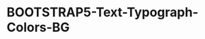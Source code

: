 # BOOTSTRAP5-Text-Typograph-Colors-BG
<!DOCTYPE html>
<html>
  <head>
    <meta charset="UTF-8">
    <title>Children's Storybook</title>
    <meta name="viewport" content="width=device-width, initial-scale=1.0">
    <style>
      body {
        background-image: url("https://i.ytimg.com/vi/YVDo7Dex88w/maxresdefault.jpg");
        background-position: center center;
        background-repeat: no-repeat;
        background-attachment: fixed;
        background-size: cover;
      }

      /* General styles */
      body {
        font-family: Arial, sans-serif;
        font-size: 16px;
        line-height: 1.5;
        color: #333;
        margin: 0;
        padding: 0;
      }

      header {
        background-color: #4CAF50;
        color: #fff;
        padding: 1rem;
        display: flex;
        justify-content: space-between;
        align-items: center;
      }

      nav ul {
        list-style: none;
        margin: 0;
        padding: 0;
        display: flex;
      }

      nav ul li {
        margin-right: 1rem;
      }

      nav ul li a {
        color: #fff;
        text-decoration: none;
        padding: 0.5rem;
        border-radius: 5px;
      }

      nav ul li a:hover {
        background-color: #3e8e41;
      }

      main {
        max-width: 800px;
        margin: 2rem auto;
        padding: 2rem;
        text-align: center;
      }

      footer {
        background-color: #333;
        color: #fff;
        padding: 1rem;
        text-align: center;
      }

      /* Story section styles */
      #story {
        margin: 2rem auto;
        padding: 2rem;
        background-color: #f9f9f9;
        border-radius: 5px;
        box-shadow: 0 2px 5px rgba(0, 0, 0, 0.1);
      }

      #story h2 {
        margin-top: 0;
      }

      #story img {
        max-width: 100%;
        height: auto;
        border-radius: 5px;
        margin-bottom: 1rem;
      }

      .button {
        display: inline-block;
        background-color: #4CAF50;
        color: #fff;
        padding: 0.5rem 1rem;
        border-radius: 5px;
        text-decoration: none;
        margin-top: 2rem;
        transition: background-color 0.3s;
      }

      .button:hover {
        background-color: #3e8e41;
      }
    </style>
  </head>
  <body>
    <header>
      <nav>
        <ul>
          <li><a href="#story">Story</a></li>
        </ul>
      </nav>
    </header>
    <main>
      <h1>Welcome to the Children's Storybook!</h1>
      <p>We should learn to respect others and do not do to them what you don't want them to do on to you.</p>
      <a href="#story" class="button">Start Reading</a>
      <section id="story">
        <h2>SI PAGONG AT SI MATSHING</h2>
        <img src="https://scontent.fmnl17-1.fna.fbcdn.net/v/t1.15752-9/434113466_1100289094538066_8334854108652083657_n.jpg?_nc_cat=100&ccb=1-7&_nc_sid=5f2048&_nc_ohc=4gNzR4I7XGAAX8PFXYO&_nc_ht=scontent.fmnl17-1.fna&oh=03_AdWDcTQozedYTu7cxI-ev9lOW5KOes1V9Pq6reCK4ZS8IA&oe=66350115" alt="INSERT CHARACTER PHOTO">
        <p>One very sunny day, best friends Pagong (turtle) and Matsing (monkey) were walking along a river bank and spotted a floating banana tree in the water.
            “Pagong, look!” exclaimed Matsing, pointing at the tree in the water. “It’s a banana tree!” Pagong looked in the direction and his eyes widened. There, indeed in the water, was a floating banana tree. Matsing was already hurrying across the bank, reaching out to get it. Pagong was delighted; he almost loved bananas as much as Matsing did, so he quickly waddled next to Matsing and helped haul the banana tree out. “Thanks for helping me, Pagong. Can you help me carry it to my home, too?” asked Matsing, his hungry eyes taking in the prize of their hard work, admiring it.
            Pagong was confused. He helped out too! Surely he would get some of the banana tree? Pagong sighed and watched as Matsing tried to carry the banana tree by himself, but failed multiple times.
            “Sure, I’ll help.” said Pagong. “As long as you help me carry my half to my home.” Matsing stopped suddenly and dropped the log with a heavy thud, narrowly missing his feet. He turned to Pagong and let out a boisterous laugh. “Your half? What do you mean by ‘your half’?’”
            “Well,” started Pagong, “I did help you get that tree out of the water, which, by the way, you never would’ve gotten out without my help. I have as much right to that tree as you do, Matsing.” Matsing groaned loudly but didn’t say anything. “We’ll cut the tree in half,” Pagong continued, “and each of us takes one half–”
            “I want that half!” Matsing quickly interrupted, pointing to the top half of the tree with the green leaves. “Okay, I guess that’s settled then.” Pagong huffed as Matsing got an axe and chopped the tree in half.
            Matsing started to carry the half with the banana leaves on his shoulders to his home, without even saying goodbye to Pagong.  He was certain that his half would grow faster as Pagong’s half, as it already has leaves on it.
            “Hmph,” Matsing mumbled as he continued his trek home, “I’ll show Pagong. I’m going to grow the best banana tree in town!” Meanwhile, Pagong dragged the half with the roots on the end to his home. He didn’t actually mind that he got the bottom half of the tree, the one with the roots. He was certain that his tree would grow and bear beautiful bananas. So he walked along happily to his house. That night, both Pagong and Matsing planted their trees next to their houses. Everyday, they would come home and water their trees. After some time, Matsing’s plant slowly browned, and died, while Pagong’s tree grew and bore bananas like he had expected. Matsing grew cold, and envious of Pagong’s tree.
            One day, when Matsing visited Pagong, he struck a deal with him. He said that he would climb up the tree, gather all of the bananas, and bring them back down for both of them to share. Pagong knew that Matsing is a better faster and faster climber than him.  He also knew how sad Matsing was when his tree had died, so he agreed.  Pagong wanted to see his friend happy again. Matsing grinned when Pagong agreed. He climbed up eagerly and gathered all of the bananas, but instead of bringing the banananas back down for them to share, he started to eat it while on top of the tree.
            
            </p>
        <img src="https://www.pinoystop.org/wp-content/uploads/2016/04/Si-Pagong-At-Si-Matsing-04-PinoyStop-Coloured-768x543.jpg">
        <p>Pagong was mad. When he realised Matsing had tricked him, he placed thorns around the tree to try and get back at him. When Matsing clambered down, he yelped and got pricked by the thorns!

            Matsing bared his teeth. He felt mad at Pagong for outsmarting him. So, after he got all the thorns out of his body, he chased Pagong and tied him to a tree.
            
            
            “Hmmm,” Matsing said, grinning wickedly as Pagong fidgeted in his ties, trying to find a way out. “What shall I do with you? Cook you?”
            
            Pagong was horrified, but put on a forced smile, trying to think of a way to talk Matsing out of that horrible idea. “That’s a great idea! Cook me a-and I’ll get the best skin in the land!”</p>
        <img src="https://www.pinoystop.org/wp-content/uploads/2016/04/Si-Pagong-At-Si-Matsing-03-PinoyStop-Coloured-768x543.jpg">
        <p>Matsing growled, imagining Pagong with beautiful skin, and shook his head, “No. That’s a terrible idea. What was I thinking? Hmmm, I know! I will cut you up into lots of tiny pieces!”

            Pagong bit his lip. Sweat was trickling down his face and he didn’t know what to say. “Uh-h, yes! Do that!” Pagong threatened, “A-and there’ll be more of me so we can spend more time with each other!”
            
            
            Matsing scowled. He wouldn’t want that either. Suddenly, Matsing glanced at the river and a great idea popped into his mind. “I know… I’ll throw you into the river!”
            
            Pagong fought the urge to laugh. He wondered if matsing just forgot that he is a turtle and could swim in the water. Instead, he gasped and wailed, “No! Please, oh PLEASE don’t throw me into the water!”
            
            Matsing just grinned even wider. He untied Pagong and happily threw him into the river.
            
            Pagong laughed at Matsing as he treaded nicely through the river, on to the other side. “I tricked you, Matsing. I’m a turtle, I can swim, thank you very much! Then Pagong swam away.</p>
        <img src="https://www.pinoystop.org/wp-content/uploads/2016/04/Si-Pagong-At-Si-Matsing-01-PinoyStop-Coloured-768x543.jpg" 
        <p>END OF THE STORY.</p>
        <p>BAUTISTA KHYLA</p>
        <p>BSCS1-1</p>
      </section>
    </main>
    <footer>
      <p>© 2000 Children's Storybook</p>
    </footer>
  </body>
</html>
